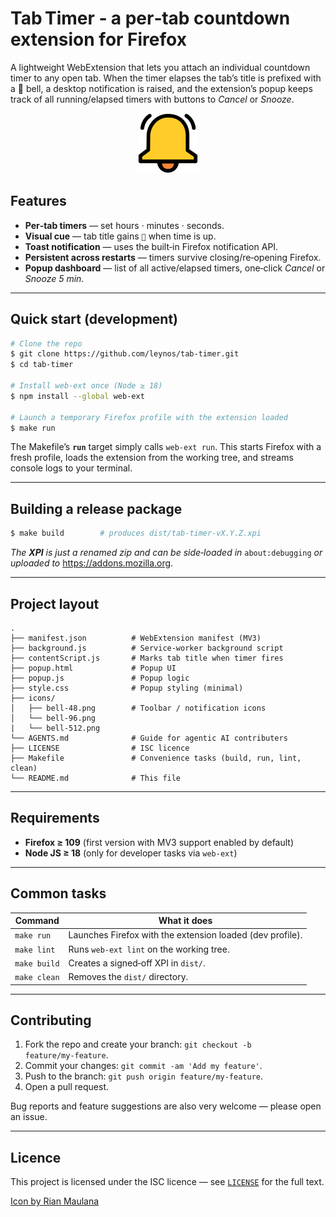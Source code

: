 # Tab Timer ‑ a per‑tab countdown extension for Firefox

A lightweight WebExtension that lets you attach an individual countdown timer to any open tab.  When the timer elapses the tab’s title is prefixed with a 🔔 bell, a desktop notification is raised, and the extension’s popup keeps track of all running/elapsed timers with buttons to *Cancel* or *Snooze*.

<div align="center">
  <img src="icons/bell-96.png" width="96" alt="🔔">
</div>

## Features

* **Per‑tab timers** — set hours · minutes · seconds.
* **Visual cue** — tab title gains `🔔` when time is up.
* **Toast notification** — uses the built‑in Firefox notification API.
* **Persistent across restarts** — timers survive closing/re‑opening Firefox.
* **Popup dashboard** — list of all active/elapsed timers, one‑click *Cancel* or *Snooze 5 min*.

---

## Quick start (development)

```bash
# Clone the repo
$ git clone https://github.com/leynos/tab-timer.git
$ cd tab-timer

# Install web-ext once (Node ≥ 18)
$ npm install --global web-ext

# Launch a temporary Firefox profile with the extension loaded
$ make run
```

The Makefile’s **`run`** target simply calls `web-ext run`.  This starts Firefox with a fresh profile, loads the extension from the working tree, and streams console logs to your terminal.

---

## Building a release package

```bash
$ make build        # produces dist/tab-timer-vX.Y.Z.xpi
```

*The **XPI** is just a renamed zip and can be side‑loaded in* `about:debugging` *or uploaded to* <https://addons.mozilla.org>.

---

## Project layout

```
.
├── manifest.json          # WebExtension manifest (MV3)
├── background.js          # Service‑worker background script
├── contentScript.js       # Marks tab title when timer fires
├── popup.html             # Popup UI
├── popup.js               # Popup logic
├── style.css              # Popup styling (minimal)
├── icons/
│   ├── bell-48.png        # Toolbar / notification icons
│   └── bell-96.png
|   └── bell-512.png
└── AGENTS.md              # Guide for agentic AI contributers
├── LICENSE                # ISC licence
├── Makefile               # Convenience tasks (build, run, lint, clean)
└── README.md              # This file
```

---

## Requirements

* **Firefox ≥ 109** (first version with MV3 support enabled by default)
* **Node JS ≥ 18** (only for developer tasks via `web-ext`)

---

## Common tasks

| Command           | What it does                                                |
|-------------------|-------------------------------------------------------------|
| `make run`        | Launches Firefox with the extension loaded (dev profile).   |
| `make lint`       | Runs `web-ext lint` on the working tree.                    |
| `make build`      | Creates a signed‑off XPI in `dist/`.                        |
| `make clean`      | Removes the `dist/` directory.                              |

---

## Contributing

1. Fork the repo and create your branch: `git checkout -b feature/my‑feature`.
2. Commit your changes: `git commit -am 'Add my feature'`.
3. Push to the branch: `git push origin feature/my‑feature`.
4. Open a pull request.

Bug reports and feature suggestions are also very welcome — please open an issue.

---

## Licence

This project is licensed under the ISC licence — see [`LICENSE`](LICENSE) for the full text.

[Icon by Rian Maulana](https://www.freepik.com/icon/alarm_7467233#fromView=search&page=1&position=8&uuid=42edda76-22f3-47b5-a45f-c02c51a1cdca)
